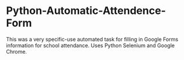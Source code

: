 # Python-Automatic-Attendence-Form
This was a very specific-use automated task for filling in Google Forms information for school attendance. Uses Python Selenium and Google Chrome.
